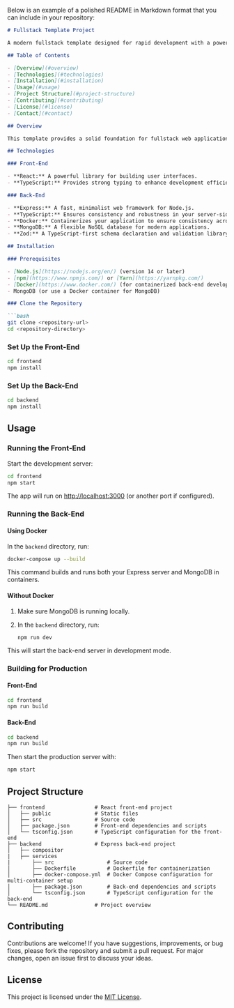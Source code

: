 Below is an example of a polished README in Markdown format that you can include in your repository:

```markdown
# Fullstack Template Project

A modern fullstack template designed for rapid development with a powerful and scalable architecture. This project combines a React and TypeScript front-end with a back-end powered by Express, TypeScript, Docker, MongoDB, and Zod for robust input validation.

## Table of Contents

- [Overview](#overview)
- [Technologies](#technologies)
- [Installation](#installation)
- [Usage](#usage)
- [Project Structure](#project-structure)
- [Contributing](#contributing)
- [License](#license)
- [Contact](#contact)

## Overview

This template provides a solid foundation for fullstack web applications. The front-end leverages modern React patterns with TypeScript for type safety, while the back-end employs Express for API development, Docker for containerization, MongoDB for data storage, and Zod for validating incoming requests. Whether you're building a small project or a scalable enterprise solution, this template is designed to help you get started quickly and maintain high code quality.

## Technologies

### Front-End

- **React:** A powerful library for building user interfaces.
- **TypeScript:** Provides strong typing to enhance development efficiency and code quality.

### Back-End

- **Express:** A fast, minimalist web framework for Node.js.
- **TypeScript:** Ensures consistency and robustness in your server-side code.
- **Docker:** Containerizes your application to ensure consistency across environments.
- **MongoDB:** A flexible NoSQL database for modern applications.
- **Zod:** A TypeScript-first schema declaration and validation library that ensures your API receives valid data.

## Installation

### Prerequisites

- [Node.js](https://nodejs.org/en/) (version 14 or later)
- [npm](https://www.npmjs.com/) or [Yarn](https://yarnpkg.com/)
- [Docker](https://www.docker.com/) (for containerized back-end development)
- MongoDB (or use a Docker container for MongoDB)

### Clone the Repository

```bash
git clone <repository-url>
cd <repository-directory>
```

### Set Up the Front-End

```bash
cd frontend
npm install
```

### Set Up the Back-End

```bash
cd backend
npm install
```

## Usage

### Running the Front-End

Start the development server:

```bash
cd frontend
npm start
```

The app will run on [http://localhost:3000](http://localhost:3000) (or another port if configured).

### Running the Back-End

#### Using Docker

In the `backend` directory, run:

```bash
docker-compose up --build
```

This command builds and runs both your Express server and MongoDB in containers.

#### Without Docker

1. Make sure MongoDB is running locally.
2. In the `backend` directory, run:

   ```bash
   npm run dev
   ```

This will start the back-end server in development mode.

### Building for Production

#### Front-End

```bash
cd frontend
npm run build
```

#### Back-End

```bash
cd backend
npm run build
```

Then start the production server with:

```bash
npm start
```

## Project Structure

```
├── frontend                # React front-end project
│   ├── public              # Static files
│   ├── src                 # Source code
│   ├── package.json        # Front-end dependencies and scripts
│   └── tsconfig.json       # TypeScript configuration for the front-end
├── backend                 # Express back-end project
│   ├── compositor
|   ├── services
|       ├── src                 # Source code
│       ├── Dockerfile          # Dockerfile for containerization
│       ├── docker-compose.yml  # Docker Compose configuration for multi-container setup
│       ├── package.json        # Back-end dependencies and scripts
│       └── tsconfig.json       # TypeScript configuration for the back-end
└── README.md               # Project overview
```

## Contributing

Contributions are welcome! If you have suggestions, improvements, or bug fixes, please fork the repository and submit a pull request. For major changes, open an issue first to discuss your ideas.

## License

This project is licensed under the [MIT License](LICENSE).

